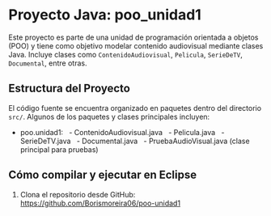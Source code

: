 
# Proyecto Java: poo_unidad1

Este proyecto es parte de una unidad de programación orientada a objetos (POO) y tiene como objetivo modelar contenido audiovisual mediante clases Java.
Incluye clases como `ContenidoAudiovisual`, `Pelicula`, `SerieDeTV`, `Documental`, entre otras.

## Estructura del Proyecto

El código fuente se encuentra organizado en paquetes dentro del directorio `src/`. Algunos de los paquetes y clases principales incluyen:

- poo.unidad1:
  - ContenidoAudiovisual.java
  - Pelicula.java
  - SerieDeTV.java
  - Documental.java
  - PruebaAudioVisual.java (clase principal para pruebas)

## Cómo compilar y ejecutar en Eclipse

1. Clona el repositorio desde GitHub: https://github.com/Borismoreira06/poo-unidad1
   
